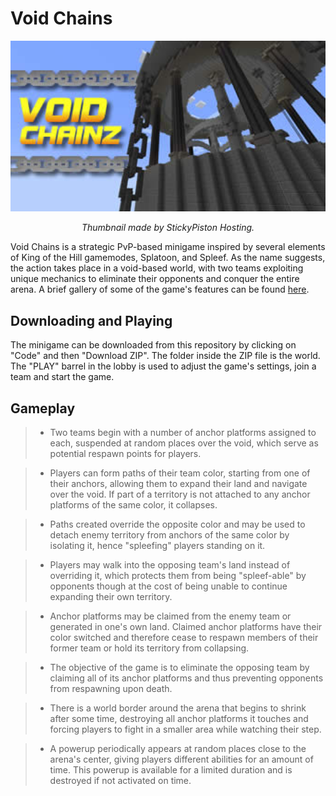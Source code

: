# Void Chains

<p align = "center">
  <img src="thumbnail.jpg" width="600">
</p>

<p align = "center">
  <i>Thumbnail made by StickyPiston Hosting.</i>
</p>

Void Chains is a strategic PvP-based minigame inspired by several elements of King of the Hill gamemodes, Splatoon, and Spleef. As the name suggests, the action takes place in a void-based world, with two teams exploiting unique mechanics to eliminate their opponents and conquer the entire arena. A brief gallery of some of the game's features can be found [here](https://github.com/AjjMC/Void-Chains-Gallery).

## Downloading and Playing

The minigame can be downloaded from this repository by clicking on "Code" and then "Download ZIP". The folder inside the ZIP file is the world. The "PLAY" barrel in the lobby is used to adjust the game's settings, join a team and start the game.

## Gameplay

> *	Two teams begin with a number of anchor platforms assigned to each, suspended at random places over the void, which serve as potential respawn points for players.

> *	Players can form paths of their team color, starting from one of their anchors, allowing them to expand their land and navigate over the void. If part of a territory is not attached to any anchor platforms of the same color, it collapses.

> *	Paths created override the opposite color and may be used to detach enemy territory from anchors of the same color by isolating it, hence "spleefing" players standing on it.

> *	Players may walk into the opposing team's land instead of overriding it, which protects them from being "spleef-able" by opponents though at the cost of being unable to continue expanding their own territory.

> *	Anchor platforms may be claimed from the enemy team or generated in one's own land. Claimed anchor platforms have their color switched and therefore cease to respawn members of their former team or hold its territory from collapsing.

> *	The objective of the game is to eliminate the opposing team by claiming all of its anchor platforms and thus preventing opponents from respawning upon death.

> *	There is a world border around the arena that begins to shrink after some time, destroying all anchor platforms it touches and forcing players to fight in a smaller area while watching their step.

> *	A powerup periodically appears at random places close to the arena's center, giving players different abilities for an amount of time. This powerup is available for a limited duration and is destroyed if not activated on time.
